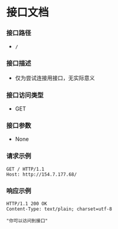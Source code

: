 # 接口文档

### 接口路径

- `/`

### 接口描述

- 仅为尝试连接用接口，无实际意义

### 接口访问类型

- GET

### 接口参数

- None

### 请求示例

```http
GET / HTTP/1.1
Host: http://154.7.177.68/
```

### 响应示例

```http
HTTP/1.1 200 OK
Content-Type: text/plain; charset=utf-8

"你可以访问到接口"
```
